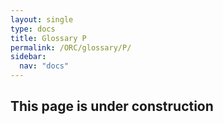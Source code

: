 ```yaml
---
layout: single
type: docs
title: Glossary P
permalink: /ORC/glossary/P/
sidebar:
  nav: "docs"
---
```


## This page is under construction